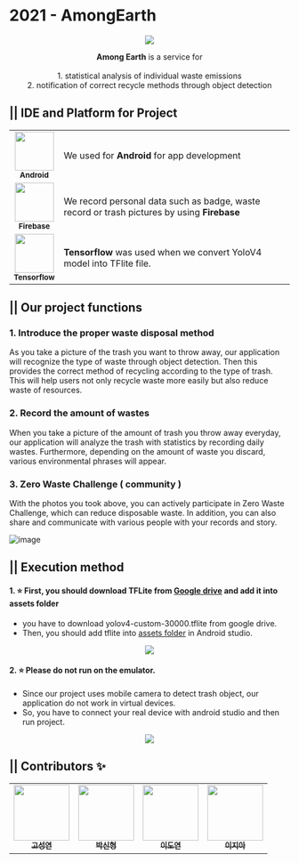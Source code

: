 # 2021 - AmongEarth
 <p align="center"><img src="https://user-images.githubusercontent.com/60208434/111939670-3e8b8280-8b10-11eb-9881-9c8e859710d2.png"></p>
 <p align="center"><b>Among Earth</b> is a service for <br/>
 <br/>
1. statistical analysis of individual waste emissions<br/>
2. notification of correct recycle methods through object detection

## || IDE and Platform for Project
<table>
  <tr>
    <td align="center"><img src="https://1.bp.blogspot.com/-LgTa-xDiknI/X4EflN56boI/AAAAAAAAPuk/24YyKnqiGkwRS9-_9suPKkfsAwO4wHYEgCLcBGAsYHQ/s0/image9.png" width="70px;" height="70" alt=""/><br /><sub><b>Android</b></sub></td>
    <td>We used for <b>Android</b> for app development </td>
 </tr>
 <tr>
    <td align="center"><img src="https://www.gstatic.com/devrel-devsite/prod/v3069b08f6c9d146fa6a9c7f184b2836998ab5f12cefec1342a7bf6dca024aa94/firebase/images/touchicon-180.png" width="70px;" height="70" alt=""/><br /><sub><b>Firebase</b></sub></td>
    <td>We record personal data such as badge, waste record or trash pictures by using <b>Firebase<b/></td>
 </tr>
 <tr>
     <td align="center"><img src="https://upload.wikimedia.org/wikipedia/commons/thumb/2/2d/Tensorflow_logo.svg/718px-Tensorflow_logo.svg.png" width="70px;" height="70" alt=""/><br /><sub><b>Tensorflow</b></sub></td>
  <td><b>Tensorflow</b> was used when we convert YoloV4 model into TFlite file.</td>
 </tr>
</table>

## || Our project functions
### 1. Introduce the proper waste disposal method
As you take a picture of the trash you want to throw away, our application will recognize the type of waste through object detection. Then this provides the correct method of recycling according to the type of trash. This will help users not only recycle waste more easily but also reduce waste of resources.
### 2. Record the amount of wastes
When you take a picture of the amount of trash you throw away everyday, our application will analyze the trash with statistics by recording daily wastes. Furthermore, depending on the amount of waste you discard, various environmental phrases will appear.
### 3. Zero Waste Challenge ( community )
With the photos you took above, you can actively participate in Zero Waste Challenge, which can reduce disposable waste. In addition, you can also share and communicate with various people with your records and story.
<br>

![image](https://user-images.githubusercontent.com/60208434/112786587-8de22d80-9091-11eb-8db6-284c9d199ba9.png)


## || Execution method
#### 1. ⭐ First, you should download TFLite from [Google drive](https://drive.google.com/drive/folders/1Hf4Ck5b45GCxzqQ8n4ru-g0bTl4--c4J?usp=sharing) and add it into assets folder
- you have to download yolov4-custom-30000.tflite from google drive.
- Then, you should add tflite into [assets folder](https://github.com/dsc-sookmyung/2021-AmongEarth/tree/main/AmongEarth/app/src/main/assets) in Android studio.
<p align="center"><img src="https://user-images.githubusercontent.com/60208434/111954437-7227d600-8b2b-11eb-9ea7-5e5dc9b41530.png"></p>

#### 2. ⭐ Please do not run on the emulator.
- Since our project uses mobile camera to detect trash object, our application do not work in virtual devices.
- So, you have to connect your real device with android studio and then run project.
<p align="center"><img src="https://user-images.githubusercontent.com/60208434/111956137-c338c980-8b2d-11eb-8c51-9139f92455a1.png"></p>

## || Contributors ✨
<table>
  <tr>
    <td align="center"><a href="https://github.com/kohseongyeon"><img src="https://user-images.githubusercontent.com/39791467/107068644-3a3b2c80-6824-11eb-9f74-60b31184e714.png" width="100px;" alt=""/><br /><sub><b>고성연</b></sub></a></td>
    <td align="center"><a href="https://github.com/shpark0308"><img src="https://user-images.githubusercontent.com/39791467/107068286-c39e2f00-6823-11eb-9a7b-51a802b6036d.png" width="100px;" alt=""/><br /><sub><b>박신형</b></sub></a></td>
    <td align="center"><a href="https://github.com/omocomo"><img src="https://user-images.githubusercontent.com/39791467/107068723-50e18380-6824-11eb-8ae8-f986065bb011.png" width="100px;" alt=""/><br /><sub><b>이도연</b></sub></a></td>
    <td align="center"><a href="https://github.com/JIAH-LEA"><img src="https://user-images.githubusercontent.com/39791467/107068845-72426f80-6824-11eb-8e05-ae394346dcf3.png" width="100px;" alt=""/><br /><sub><b>이지아</b></sub></a></td>
  </tr>
</table>
